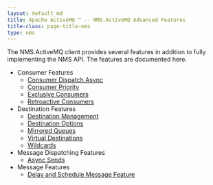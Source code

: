 ```yaml
---
layout: default_md
title: Apache ActiveMQ ™ -- NMS.ActiveMQ Advanced Features 
title-class: page-title-nms
type: nms
---
```


The NMS.ActiveMQ client provides several features in addition to fully implementing the NMS API. The features are documented here.

*   Consumer Features
    *   [Consumer Dispatch Async](consumer-dispatch-async)
    *   [Consumer Priority](consumer-priority)
    *   [Exclusive Consumers](exclusive-consumers)
    *   [Retroactive Consumers](retroactive-consumers)
*   Destination Features
    *   [Destination Management](destination-management)
    *   [Destination Options](destination-options)
    *   [Mirrored Queues](mirrored-queues)
    *   [Virtual Destinations](virtual-destinations)
    *   [Wildcards](wildcards)
*   Message Dispatching Features
    *   [Async Sends](async-sends)
*   Message Features
    *   [Delay and Schedule Message Feature](delay-and-schedule-message-feature)


